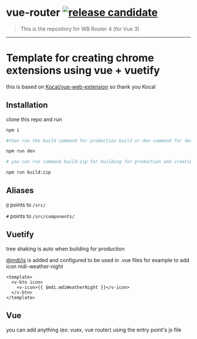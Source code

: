 # vue-router [![release candidate](https://img.shields.io/npm/v/vue-router.svg)](https://www.npmjs.com/package/@wissemb11/vue3-cli-service)

> This is the repository for WB Router 4 (for Vue 3)

---
# Template for creating chrome extensions using vue + vuetify

this is based on [Kocal/vue-web-extension](https://github.com/Kocal/vue-web-extension/) so thank you Kocal

## Installation

clone this repo and run

```bash
npm i

#then run the build command for production build or dev command for development and watch

npm run dev

# you can run command build:zip for building for production and creating a zip file of the build

npm run build:zip
```

## Aliases

`@` points to `/src/`

`#` points to `/src/components/`

## Vuetify

tree shaking is auto when building for production

[@mdi/js](https://github.com/Templarian/MaterialDesign-JS) is added and configured to be used in .vue files for example to add icon mdi-weather-night

```vue
<template>
  <v-btn icon>
    <v-icon>{{ $mdi.mdiWeatherNight }}</v-icon>
  </v-btn>
</template>
```

## Vue

you can add anything (ex: vuex, vue router) using the entry point's js file